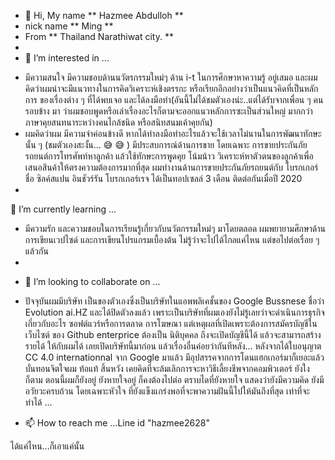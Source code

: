 - 👋 Hi, My name ** Hazmee Abdulloh ** 
- nick name ** Ming **
- From ** Thailand Narathiwat city. **
- 
- 👀 I’m interested in ...
* มีความสนใจ มีความชอบด้านนวัตรกรรมใหม่ๆ ด้าน i-t ในการศึกษาหาความรู้ อยู่เสมอ และผมคิดว่าผมน่าจะมีแนวทางในการคิดวิเคราะห์เชิงตรรกะ หรือเรียกอีกอย่างว่าเป็นแนวคิดที่เป็นหลักการ ของเรื่องต่าง ๆ ที่ได้พบเจอ และได้ลงมือทำ(อันนี้ไม่ได้ชมตัวเองน่ะ..แต่ได้รับจากเพื่อน ๆ คนรอบข้าง มา ว่าผมชอบพูดหรือเล่าเรื่องอะไรก็ตามจะออกแนวหลักการซะเป็นส่วนใหญ่ มากกว่าภาษาคุยสนทนาระหว่างคนไกล้ชนิด หรือสนิทสนมเค้าคุยกัน)
* ผมคิดว่าผม มีความจำค่อนข้างดี หากได้ทำลงมือทำอะไรแล้วจะใช้เวลาไม่นานในการพัฒนาทักษะนั้น ๆ (ชมตัวเองสะงั้น... :sweat_smile: :sweat_smile: ) มีประสบการณ์ด้านการขาย โดยเฉพาะ การขายประกันภัยรถยนต์การโทรศัพท์หาลูกค้า แล้วใช้ทักษะการพูดคุย โน้มน้าว วิเคราะห์หาตัวตนของลูกค้าเพื่อเสนอสินค้าให้ตรงความต้องการมากที่สุด  ผมทำงานด้านการขายประกันภัยรถยนต์กับ โบรกเกอร์ชื่อ ซิลค์สแปน อินชัวร์รัน โบรกเกอร์เรจ ได้เป็นทอปเซลล์ 3 เดือน ติดต่อกันเมื่อปี 2020
* 
 🌱 I’m currently learning ...
 * มีความรัก และความชอบในการเรียนรู้เกี่ยวกับนวัตกรรมใหม่ๆ มาโดยตลอด ผมพยายามศึกษาด้านการเขียนเวปไซด์ และการเขียนโปรแกรมเบื้องต้น ไม่รู้ว่าจะไปได้ไกลแค่ไหน แต่ขอไปต่อเรื่อย ๆ แล้วกัน
 * 
- 💞️ I’m looking to collaborate on ...

* ปัจจุบันผมมีบริษัท เป็นของตัวเองซึ่งเป็นบริษัทในแอพพลิเคชั้นของ Google Bussnese ชื่อว่า  Evolution ai.HZ และได้ปิดตัวลงแล้ว เพราะเป็นบริษัทที่ผมเองยังไม่รู้เลยว่าจะดำเนินการธุรกิจเกี่ยวกับอะไร ซอฟต์แวร์หรือการตลาด การโฆษณา แต่เหตุผลที่เปิดเพราะต้องการสมัครบัญชีในเว็บไซต์ ของ Github enterprice ต้องเป็น นิติบุคคล ถึงจะเปิดบัญชีนี้ได้ แล้วจะสามารถสร้างรายได้ ให้กับผมได้ เลยเปิดบริษัทนี้มาก่อน แล้วเรื่องอื่นค่อยว่ากันทีหลัง... หลังจากได้ใบอนุญาต CC 4.0 internationnal จาก Google มาแล้ว มีอุปสรรคจากการโดนแฮกเกอร์มาก็เยอะแล้ว บั่นทอนจิตใจผม ท้อแท้ สิ้นหวัง  เคยคิดที่จะล้มเลิกการจะหาวิธีเลี้ยงชีพจากคอมพิวเตอร์ ยังใงก็ตาม ตอนนี้ผมก็ยังอยู่ ยังหายใจอยู่ ก็คงต้องไปต่อ ตราบไดที่ยังหายใจ แสดงว่ายังมีความคิด ยังมีอวัยวะครบถ้วน โดยเฉพาะหัวใจ ที่ยังแข็งแกร่งพอที่จะพาความฝันนี้ไปให้มันถึงที่สุด เท่าที่จะทำได้ ...


- 📫 How to reach me ...Line id "hazmee2628"

<!---
hazmee007/hazmee007 is a ✨ special ✨ repository because its `README.md` (this file) appears on your GitHub profile.
You can click the Preview link to take a look at your changes.
--->
 


 




   

ได้แค่ไหน...ก็เอาแค่นั้น


